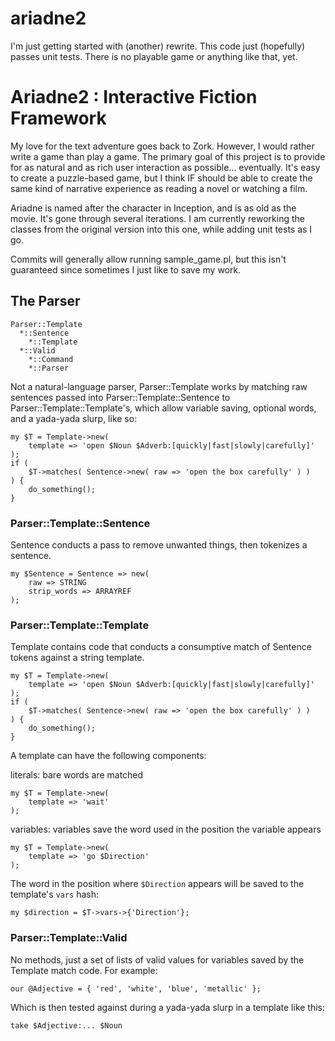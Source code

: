 # ariadne2

I'm just getting started with (another) rewrite. This code just (hopefully)
passes unit tests. There is no playable game or anything like that, yet.

# Ariadne2 : Interactive Fiction Framework

My love for the text adventure goes back to Zork. However, I would rather write
a game than play a game. The primary goal of this project is to provide for as
natural and as rich user interaction as possible... eventually. It's easy to
create a puzzle-based game, but I think IF should be able to create the same
kind of narrative experience as reading a novel or watching a film.

Ariadne is named after the character in Inception, and is as old as the movie.
It's gone through several iterations. I am currently reworking the classes from
the original version into this one, while adding unit tests as I go.

Commits will generally allow running sample_game.pl, but this isn't guaranteed
since sometimes I just like to save my work.

## The Parser
```
Parser::Template
  *::Sentence
	*::Template
  *::Valid
	*::Command
	*::Parser
```

Not a natural-language parser, Parser::Template works by matching raw sentences
passed into Parser::Template::Sentence to Parser::Template::Template's, which
allow variable saving, optional words, and a yada-yada slurp, like so:
```
my $T = Template->new(
	template => 'open $Noun $Adverb:[quickly|fast|slowly|carefully]'
);
if (
	$T->matches( Sentence->new( raw => 'open the box carefully' ) )
) {
	do_something();
}
```

### Parser::Template::Sentence

Sentence conducts a pass to remove unwanted things, then tokenizes a sentence.
```
my $Sentence = Sentence => new(
	raw => STRING
	strip_words => ARRAYREF
);
```

### Parser::Template::Template

Template contains code that conducts a consumptive match of Sentence tokens against
a string template.
```
my $T = Template->new(
	template => 'open $Noun $Adverb:[quickly|fast|slowly|carefully]'
);
if (
	$T->matches( Sentence->new( raw => 'open the box carefully' ) )
) {
	do_something();
}
```

A template can have the following components:

literals: bare words are matched 
```
my $T = Template->new(
	template => 'wait'
);
```
variables: variables save the word used in the position the variable appears
```
my $T = Template->new(
	template => 'go $Direction'
);
```
The word in the position where `$Direction` appears will be saved to the
template's `vars` hash:
```
my $direction = $T->vars->{'Direction'};
```

### Parser::Template::Valid

No methods, just a set of lists of valid values for variables saved by the
Template match code. For example:

```
our @Adjective = { 'red', 'white', 'blue', 'metallic' };
```

Which is then tested against during a yada-yada slurp in a template like this:

```
take $Adjective:... $Noun
```

